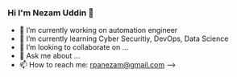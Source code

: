 ### Hi I'm Nezam Uddin 👋



- 🔭 I’m currently working on automation engineer
- 🌱 I’m currently learning Cyber Securitiy, DevOps, Data Science 
- 👯 I’m looking to collaborate on ...
- 💬 Ask me about ...
- 📫 How to reach me: rpanezam@gmail.com
-->
